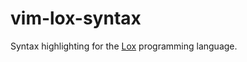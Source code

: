 # vim-lox-syntax

Syntax highlighting for the [Lox](https://craftinginterpreters.com/)
programming language.

